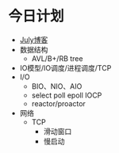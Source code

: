 # 今日计划

- [July博客](http://news.dbanotes.net/newest)
- 数据结构
	- AVL/B+/RB tree
- IO模型/IO调度/进程调度/TCP
- I/O
	- BIO、NIO、AIO
	- select poll epoll IOCP
	- reactor/proactor
- 网络
	- TCP
		- 滑动窗口
		- 慢启动
